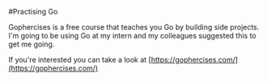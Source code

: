 #Practising Go

Gophercises is a free course that teaches you Go by building side projects. I'm going to be using Go at my intern and my colleagues suggested this to get me going.

If you're interested you can take a look at [https://gophercises.com/](https://gophercises.com/)
